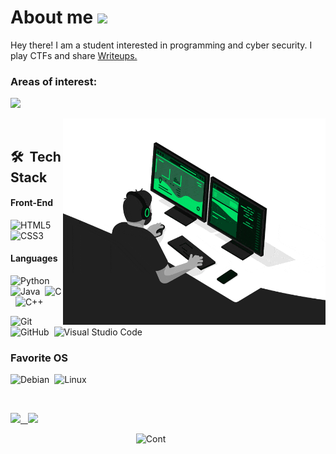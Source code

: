 # About me <img src="https://media.giphy.com/media/TEnXkcsHrP4YedChhA/giphy.gif" width="35">

Hey there! I am a student interested in programming and cyber security. I play CTFs and share  <a href="https://N3sh47.github.io" target="_blank">Writeups.</a> 
<br>

### Areas of interest: 

   <a href="https://github.com/N3sh47/readme-typing-svg"><img src="https://readme-typing-svg.herokuapp.com?lines=Software+Programming;Network+Security;Ethical+Hacking;Web+Development;Always%20learning%20new%20things&center=true&width=500&height=50"></a>

<img align="right" src="developer.gif" alt="Coder GIF" width="420" height="330">

<!--
- 🔭 I’m currently working on my school project.
- 🌱 I’m currently learning Information Security and Forensics.
- 👯 I’m looking to collaborate on Microsoft.
- 🤔 I’m looking for help with Python High Level Programming.
- 💬 Ask me about anything related to Tech.
- 📫 How to reach me: Unknown_Techie
- 😄 Pronouns: He/Him
- ⚡ Fun fact: All-Time N3rd!
-->
<br>

## 🛠 &nbsp;Tech Stack
#### Front-End
![HTML5](https://img.shields.io/badge/html5-%23E34F26.svg?style=for-the-badge&logo=html5&logoColor=white)&nbsp; ![CSS3](https://img.shields.io/badge/css3-%231572B6.svg?style=for-the-badge&logo=css3&logoColor=white)
#### Languages
![Python](https://img.shields.io/badge/python-3670A0?style=for-the-badge&logo=python&logoColor=ffdd54)&nbsp;&nbsp;
![Java](https://img.shields.io/badge/java-%23ED8B00.svg?style=for-the-badge&logo=java&logoColor=white)&nbsp;
![C](https://img.shields.io/badge/c-%2300599C.svg?style=for-the-badge&logo=c&logoColor=white) &nbsp;
![C++](https://img.shields.io/badge/c++-%2300599C.svg?style=for-the-badge&logo=c%2B%2B&logoColor=white)
<br>

![Git](https://img.shields.io/badge/-Git-05122A?style=flat&logo=git)&nbsp;
![GitHub](https://img.shields.io/badge/-GitHub-05122A?style=flat&logo=github)&nbsp;
![Visual Studio Code](https://img.shields.io/badge/-Visual%20Studio%20Code-05122A?style=flat&logo=visual-studio-code&logoColor=007ACC)&nbsp;
<br>



### Favorite OS

![Debian](https://img.shields.io/badge/Debian-D70A53?style=for-the-badge&logo=debian&logoColor=white)&nbsp; ![Linux](https://img.shields.io/badge/Linux-FCC624?style=for-the-badge&logo=linux&logoColor=black)
<br>

<br>

<p >
<a href="https://github.com/N3sh47">
  <img height="180em" src="https://github-readme-stats-eight-theta.vercel.app/api?username=N3sh47&show_icons=true&theme=algolia&include_all_commits=true&count_private=true"> &nbsp;
  <img height="180em" src="https://github-readme-stats-eight-theta.vercel.app/api/top-langs/?username=N3sh47&layout=compact&langs_count=8&theme=algolia&include_all_commits=true&count_private=true">
</a>
</p>

&nbsp;&nbsp;&nbsp;&nbsp;&nbsp;&nbsp;&nbsp;&nbsp;&nbsp;&nbsp;&nbsp;&nbsp;&nbsp;&nbsp;&nbsp;&nbsp;&nbsp;&nbsp;&nbsp;&nbsp;&nbsp;&nbsp;&nbsp;&nbsp;&nbsp;&nbsp;&nbsp;&nbsp; &nbsp;&nbsp;&nbsp;&nbsp;&nbsp;&nbsp;&nbsp;&nbsp;&nbsp;&nbsp; &nbsp;&nbsp;&nbsp;&nbsp;&nbsp;&nbsp;&nbsp;&nbsp;&nbsp;&nbsp;    ![Cont](https://github-readme-streak-stats.herokuapp.com/?user=N3sh47&theme=tokyonight)

